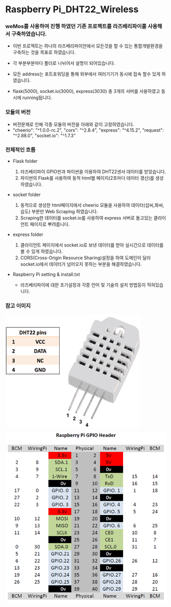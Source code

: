 # Raspberry Pi_DHT22_Wireless

### weMos를 사용하여 진행 하였던 기존 프로젝트를 라즈베리파이를 사용해서 구축하였습니다.
  * 이번 프로젝트는 하나의 라즈베리파이안에서 모든것을 할 수 있는 통합개발환경을 구축하는 것을 목표로 하였습니다.
  
  * 각 부분부분마다 폴더로 나뉘어서 설명이 되어있습니다.
  * 모든 address는 포트포워딩을 통해 외부에서 여러기기가 동시에 접속 할수 있게 하였습니다.
  * flask(5000), socket.io(3000), express(3030) 총 3개의 서버를 사용하였고 동시에 running됩니다.
  
### 모듈의 버전
  * 버전문제로 인해 각종 모듈의 버전을 아래와 같이 고정하였습니다. 
  * "cheerio": "^1.0.0-rc.2",
    "cors": "^2.8.4",
    "express": "^4.15.2",
    "request": "^2.88.0",
    "socket.io": "^1.7.3"
    
### 전체적인 흐름
  * Flask folder
    1. 라즈베리파이 GPIO핀과 파이썬을 이용하여 DHT22센서 데이터를 받았습니다.
    2. 파이썬의 Flask를 사용하여 동적 html웹 페이지(2초마다 데이터 갱신)를 생성하였습니다.
    
  * socket folder
    1. 동적으로 생성한 html페이지에서 cheerio 모듈을 사용하여 데이터(섭씨,화씨,습도) 부분만 Web Scraping 하였습니다.
    2. Scraping한 데이터를 socket.io를 사용하여 express 서버로 돌고있는 클라이언트 페이지로 뿌려줍니다.
    
  * express folder
    1. 클라이언트 페이지에서 socket.io로 보낸 데이터를 받아 실시간으로 데이터를 볼 수 있게 하였습니다.
    2. CORS(Cross-Origin Resource Sharing)설정을 하여 도메인이 달라 socket.io에서 데이터가 넘어오지 못하는 부분을 해결하였습니다.
    
  * Raspberry Pi setting & install.txt
    - 라즈베리파이에 대한 초기설정과 각종 언어 및 기술의 설치 방법등이 적혀있습니다.

### 참고 이미지 
  ![DHT22 Pin](/dht22.png)
  
  ![GPIO Pin Map](/GPIO.png)
